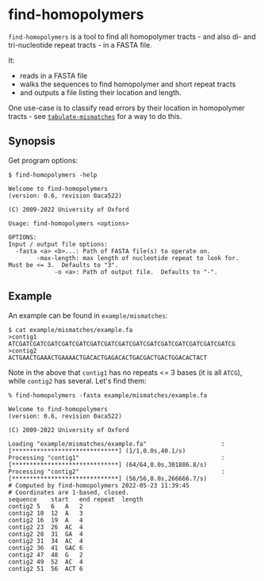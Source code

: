 # find-homopolymers

`find-homopolymers` is a tool to find all homopolymer tracts - and also di- and tri-nucleotide repeat tracts - in a FASTA file.

It:

* reads in a FASTA file
* walks the sequences to find homopolymer and short repeat tracts
* and outputs a file listing their location and length.

One use-case is to classify read errors by their location in homopolymer tracts - see
[`tabulate-mismatches`](tabulate-mismatches.md) for a way to do this.

## Synopsis

Get program options:

```
$ find-homopolymers -help

Welcome to find-homopolymers
(version: 0.6, revision 0aca522)

(C) 2009-2022 University of Oxford

Usage: find-homopolymers <options>

OPTIONS:
Input / output file options:
  -fasta <a> <b>...: Path of FASTA file(s) to operate on.
        -max-length: max length of nucleotide repeat to look for.  Must be <= 3.  Defaults to "3".
             -o <a>: Path of output file.  Defaults to "-".
```

## Example

An example can be found in `example/mismatches`:
```
$ cat example/mismatches/example.fa
>contig1
ATCGATCGATCGATCGATCGATCGATCGATCGATCGATCGATCGATCGATCGATCGATCGATCG
>contig2
ACTGAACTGAAACTGAAAACTGACACTGAGACACTGACGACTGACTGGACACTACT
```

Note in the above that `contig1` has no repeats <= 3 bases (it is all `ATCG`), while `contig2` has several.  Let's find them:

```
% find-homopolymers -fasta example/mismatches/example.fa

Welcome to find-homopolymers
(version: 0.6, revision 0aca522)

(C) 2009-2022 University of Oxford

Loading "example/mismatches/example.fa"                     : [******************************] (1/1,0.0s,40.1/s)
Processing "contig1"                                        : [******************************] (64/64,0.0s,301886.8/s)
Processing "contig2"                                        : [******************************] (56/56,0.0s,266666.7/s)
# Computed by find-homopolymers 2022-05-23 11:39:45
# Coordinates are 1-based, closed.
sequence	start	end	repeat	length
contig2	5	6	A	2
contig2	10	12	A	3
contig2	16	19	A	4
contig2	23	26	AC	4
contig2	28	31	GA	4
contig2	31	34	AC	4
contig2	36	41	GAC	6
contig2	47	48	G	2
contig2	49	52	AC	4
contig2	51	56	ACT	6
```
